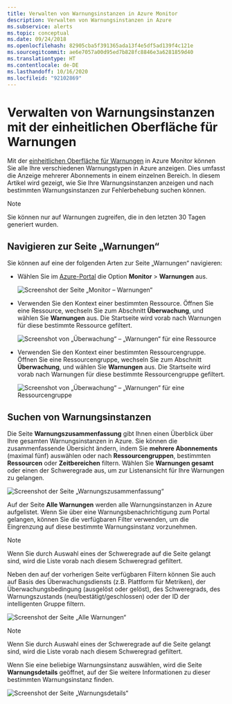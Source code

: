 ```yaml
---
title: Verwalten von Warnungsinstanzen in Azure Monitor
description: Verwalten von Warnungsinstanzen in Azure
ms.subservice: alerts
ms.topic: conceptual
ms.date: 09/24/2018
ms.openlocfilehash: 82905cba5f391365ada13f4e5df5ad139f4c121e
ms.sourcegitcommit: ae6e7057a00d95ed7b828fc8846e3a6281859d40
ms.translationtype: HT
ms.contentlocale: de-DE
ms.lasthandoff: 10/16/2020
ms.locfileid: "92102869"
---
```

# <a name="manage-alert-instances-with-unified-alerts"></a>Verwalten von Warnungsinstanzen mit der einheitlichen Oberfläche für Warnungen

Mit der [einheitlichen Oberfläche für Warnungen](./alerts-overview.md) in Azure Monitor können Sie alle Ihre verschiedenen Warnungstypen in Azure anzeigen. Dies umfasst die Anzeige mehrerer Abonnements in einem einzelnen Bereich. In diesem Artikel wird gezeigt, wie Sie Ihre Warnungsinstanzen anzeigen und nach bestimmten Warnungsinstanzen zur Fehlerbehebung suchen können.

> [!NOTE]
> Sie können nur auf Warnungen zugreifen, die in den letzten 30 Tagen generiert wurden.

## <a name="go-to-the-alerts-page"></a>Navigieren zur Seite „Warnungen“

Sie können auf eine der folgenden Arten zur Seite „Warnungen“ navigieren:

- Wählen Sie im [Azure-Portal](https://portal.azure.com/) die Option **Monitor** > **Warnungen** aus.  

     ![Screenshot der Seite „Monitor – Warnungen“](media/alerts-managing-alert-instances/monitoring-alerts-managing-alert-instances-toc.jpg)
  
- Verwenden Sie den Kontext einer bestimmten Ressource. Öffnen Sie eine Ressource, wechseln Sie zum Abschnitt **Überwachung**, und wählen Sie **Warnungen** aus. Die Startseite wird vorab nach Warnungen für diese bestimmte Ressource gefiltert.

     ![Screenshot von „Überwachung“ – „Warnungen“ für eine Ressource](media/alerts-managing-alert-instances/alert-resource.JPG)

- Verwenden Sie den Kontext einer bestimmten Ressourcengruppe. Öffnen Sie eine Ressourcengruppe, wechseln Sie zum Abschnitt **Überwachung**, und wählen Sie **Warnungen** aus. Die Startseite wird vorab nach Warnungen für diese bestimmte Ressourcengruppe gefiltert.    

     ![Screenshot von „Überwachung“ – „Warnungen“ für eine Ressourcengruppe](media/alerts-managing-alert-instances/alert-rg.JPG)

## <a name="find-alert-instances"></a>Suchen von Warnungsinstanzen

Die Seite **Warnungszusammenfassung** gibt Ihnen einen Überblick über Ihre gesamten Warnungsinstanzen in Azure. Sie können die zusammenfassende Übersicht ändern, indem Sie **mehrere Abonnements** (maximal fünf) auswählen oder nach **Ressourcengruppen**, bestimmten **Ressourcen** oder **Zeitbereichen** filtern. Wählen Sie **Warnungen gesamt** oder einen der Schweregrade aus, um zur Listenansicht für Ihre Warnungen zu gelangen.     

![Screenshot der Seite „Warnungszusammenfassung“](media/alerts-managing-alert-instances/alerts-summary.jpg)
 
Auf der Seite **Alle Warnungen** werden alle Warnungsinstanzen in Azure aufgelistet. Wenn Sie über eine Warnungsbenachrichtigung zum Portal gelangen, können Sie die verfügbaren Filter verwenden, um die Eingrenzung auf diese bestimmte Warnungsinstanz vorzunehmen.

> [!NOTE]
> Wenn Sie durch Auswahl eines der Schweregrade auf die Seite gelangt sind, wird die Liste vorab nach diesem Schweregrad gefiltert.

Neben den auf der vorherigen Seite verfügbaren Filtern können Sie auch auf Basis des Überwachungsdiensts (z.B. Plattform für Metriken), der Überwachungsbedingung (ausgelöst oder gelöst), des Schweregrads, des Warnungszustands (neu/bestätigt/geschlossen) oder der ID der intelligenten Gruppe filtern.

![Screenshot der Seite „Alle Warnungen“](media/alerts-managing-alert-instances/all-alerts.jpg)

> [!NOTE]
> Wenn Sie durch Auswahl eines der Schweregrade auf die Seite gelangt sind, wird die Liste vorab nach diesem Schweregrad gefiltert.

Wenn Sie eine beliebige Warnungsinstanz auswählen, wird die Seite **Warnungsdetails** geöffnet, auf der Sie weitere Informationen zu dieser bestimmten Warnungsinstanz finden.   

![Screenshot der Seite „Warnungsdetails“](media/alerts-managing-alert-instances/alert-details.jpg)